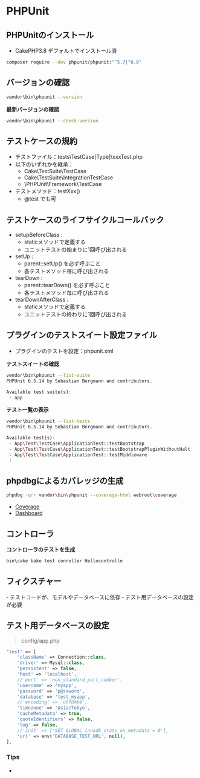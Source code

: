 # PHPUnit

## PHPUnitのインストール

- CakePHP3.8 デフォルトでインストール済

```sh
composer require --dev phpunit/phpunit:"^5.7|^6.0"
```

## バージョンの確認

```sh
vendor\bin\phpunit --version
```

**最新バージョンの確認**

```sh
vendor\bin\phpunit --check-version
```

## テストケースの規約

- テストファイル：tests\TestCase\[Type]\xxxTest.php
- 以下のいずれかを継承：
  - Cake\TestSuite\TestCase
  - Cake\TestSuite\IntegrationTestCase
  - \PHPUnit\Framework\TestCase
- テストメソッド：testXxx()
  - @test でも可

## テストケースのライフサイクルコールバック

- setupBeforeClass :
  - staticメソッドで定義する
  - ユニットテストの始まりに1回呼び出される
- setUp : 
  - parent::setUp() を必ず呼ぶこと
  - 各テストメソッド毎に呼び出される
- tearDown :
  - parent::tearDown() を必ず呼ぶこと
  - 各テストメソッド毎に呼び出される
- tearDownAfterClass :
  - staticメソッドで定義する
  - ユニットテストの終わりに1回呼び出される

## プラグインのテストスイート設定ファイル

- プラグインのテストを設定：phpunit.xml

**テストスイートの確認**

```sh
vendor\bin\phpunit --list-suite     
PHPUnit 6.5.14 by Sebastian Bergmann and contributors.

Available test suite(s):
 - app
```

**テスト一覧の表示**

```sh
vendor\bin\phpunit --list-tests
PHPUnit 6.5.14 by Sebastian Bergmann and contributors.

Available test(s):
 - App\Test\TestCase\ApplicationTest::testBootstrap
 - App\Test\TestCase\ApplicationTest::testBootstrapPluginWithoutHalt
 - App\Test\TestCase\ApplicationTest::testMiddleware
 :
```

## phpdbgによるカバレッジの生成

```sh
phpdbg -qrr vendor\bin\phpunit --coverage-html webroot\coverage
```

- [Coverage](assets\img\phpdbg_coverage.jpg)
- [Dashboard](assets\img\phpdbg_dashboard.jpg)

## コントローラ

**コントローラのテストを生成**

```sh
bin\cake bake test conroller Hellocontrolle
```

## フィクスチャー

‐ テストコードが、モデルやデータベースに依存
‐ テスト用データベースの設定が必要

## テスト用データベースの設定

> config/app.php

```php
'test' => [
    'className' => Connection::class,
    'driver' => Mysql::class,
    'persistent' => false,
    'host' => 'localhost',
    //'port' => 'non_standard_port_number',
    'username' => 'myapp',
    'password' => 'p@ssword',
    'database' => 'test_myapp',
    //'encoding' => 'utf8mb4',
    'timezone' => 'Asia/Tokyo',
    'cacheMetadata' => true,
    'quoteIdentifiers' => false,
    'log' => false,
    //'init' => ['SET GLOBAL innodb_stats_on_metadata = 0'],
    'url' => env('DATABASE_TEST_URL', null),
],
```

### Tips

- 